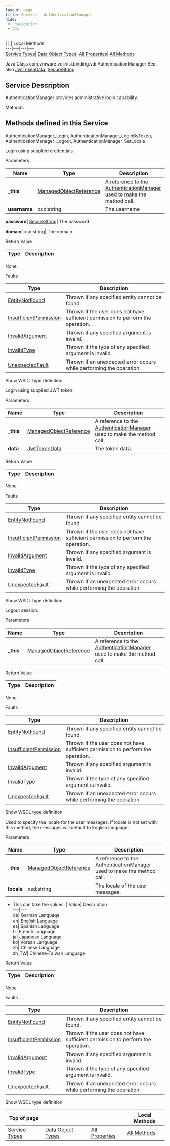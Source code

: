 ```yaml
---
layout: page
title: Service - AuthenticationManager
hide:
 #- navigation
 - toc
---
```


  
| | | Local Methods  
---|---|---|---  
[Service Types](index-mo_types.md)| [Data Object Types](index-do_types.md)| [All Properties](index-properties.md)| [All Methods](index-methods.md)  
  



Java Class
    com.vmware.vdi.vlsi.binding.vdi.AuthenticationManager
See also
     [JwtTokenData](vdi.infrastructure.JwtToken.JwtTokenData.md), [SecureString](vdi.util.SecureString.md)

  


## Service Description

AuthenticationManager provides administrative login capability. 

Methods

Methods defined in this Service   
---  
AuthenticationManager_Login, AuthenticationManager_LoginByToken, AuthenticationManager_Logout, AuthenticationManager_SetLocale  
  



Login using supplied credentials. 

Parameters 

Name| Type| Description  
---|---|---  
**_this**| [ManagedObjectReference](vmodl.ManagedObjectReference.md)|  A reference to the [AuthenticationManager](vdi.AuthenticationManager.md) used to make the method call.   
**username**|  xsd:string|  The username   
  
**password**| [SecureString](vdi.util.SecureString.md)|  The password   
  
**domain**|  xsd:string|  The domain   
  
  


Return Value 

Type |  Description   
---|---  
None  
  


Faults 

Type |  Description   
---|---  
[EntityNotFound](vdi.fault.EntityNotFound.md)| Thrown if any specified entity cannot be found.  
[InsufficientPermission](vdi.fault.InsufficientPermission.md)| Thrown if the user does not have sufficient permission to perform the operation.  
[InvalidArgument](vdi.fault.InvalidArgument.md)| Thrown if any specified argument is invalid.  
[InvalidType](vdi.fault.InvalidType.md)| Thrown if the type of any specified argument is invalid.  
[UnexpectedFault](vdi.fault.UnexpectedFault.md)| Thrown if an unexpected error occurs while performing the operation.  
  
Show WSDL type definition

  
  
  



Login using supplied JWT token. 

Parameters 

Name| Type| Description  
---|---|---  
**_this**| [ManagedObjectReference](vmodl.ManagedObjectReference.md)|  A reference to the [AuthenticationManager](vdi.AuthenticationManager.md) used to make the method call.   
**data**| [JwtTokenData](vdi.infrastructure.JwtToken.JwtTokenData.md)|  The token data.   
  
  


Return Value 

Type |  Description   
---|---  
None  
  


Faults 

Type |  Description   
---|---  
[EntityNotFound](vdi.fault.EntityNotFound.md)| Thrown if any specified entity cannot be found.  
[InsufficientPermission](vdi.fault.InsufficientPermission.md)| Thrown if the user does not have sufficient permission to perform the operation.  
[InvalidArgument](vdi.fault.InvalidArgument.md)| Thrown if any specified argument is invalid.  
[InvalidType](vdi.fault.InvalidType.md)| Thrown if the type of any specified argument is invalid.  
[UnexpectedFault](vdi.fault.UnexpectedFault.md)| Thrown if an unexpected error occurs while performing the operation.  
  
Show WSDL type definition

  
  
  



Logout session. 

Parameters 

Name| Type| Description  
---|---|---  
**_this**| [ManagedObjectReference](vmodl.ManagedObjectReference.md)|  A reference to the [AuthenticationManager](vdi.AuthenticationManager.md) used to make the method call.   
  


Return Value 

Type |  Description   
---|---  
None  
  


Faults 

Type |  Description   
---|---  
[EntityNotFound](vdi.fault.EntityNotFound.md)| Thrown if any specified entity cannot be found.  
[InsufficientPermission](vdi.fault.InsufficientPermission.md)| Thrown if the user does not have sufficient permission to perform the operation.  
[InvalidArgument](vdi.fault.InvalidArgument.md)| Thrown if any specified argument is invalid.  
[InvalidType](vdi.fault.InvalidType.md)| Thrown if the type of any specified argument is invalid.  
[UnexpectedFault](vdi.fault.UnexpectedFault.md)| Thrown if an unexpected error occurs while performing the operation.  
  
Show WSDL type definition

  
  
  



Used to specify the locale for the user messages. If locale is not set with this method, the messages will default to English language. 

Parameters 

Name| Type| Description  
---|---|---  
**_this**| [ManagedObjectReference](vmodl.ManagedObjectReference.md)|  A reference to the [AuthenticationManager](vdi.AuthenticationManager.md) used to make the method call.   
**locale**|  xsd:string|  The locale of the user messages. 

  * This can take the values:
| Value| Description  
---|---  
de| German Language  
en| English Language  
es| Spanish Language  
fr| French Language  
ja| Japanese Language  
ko| Korean Language  
zh| Chinese Language  
zh_TW| Chinese-Taiwan Language  

  
  
  


Return Value 

Type |  Description   
---|---  
None  
  


Faults 

Type |  Description   
---|---  
[EntityNotFound](vdi.fault.EntityNotFound.md)| Thrown if any specified entity cannot be found.  
[InsufficientPermission](vdi.fault.InsufficientPermission.md)| Thrown if the user does not have sufficient permission to perform the operation.  
[InvalidArgument](vdi.fault.InvalidArgument.md)| Thrown if any specified argument is invalid.  
[InvalidType](vdi.fault.InvalidType.md)| Thrown if the type of any specified argument is invalid.  
[UnexpectedFault](vdi.fault.UnexpectedFault.md)| Thrown if an unexpected error occurs while performing the operation.  
  
Show WSDL type definition

  
  
  
  
Top of page| | | Local Methods  
---|---|---|---  
[Service Types](index-mo_types.md)| [Data Object Types](index-do_types.md)| [All Properties](index-properties.md)| [All Methods](index-methods.md)  
  
  

